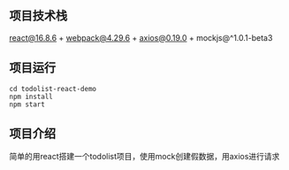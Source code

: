 ## 项目技术栈

react@16.8.6 + webpack@4.29.6 + axios@0.19.0 + mockjs@^1.0.1-beta3

## 项目运行 
```
cd todolist-react-demo
npm install
npm start
```

## 项目介绍
简单的用react搭建一个todolist项目，使用mock创建假数据，用axios进行请求

